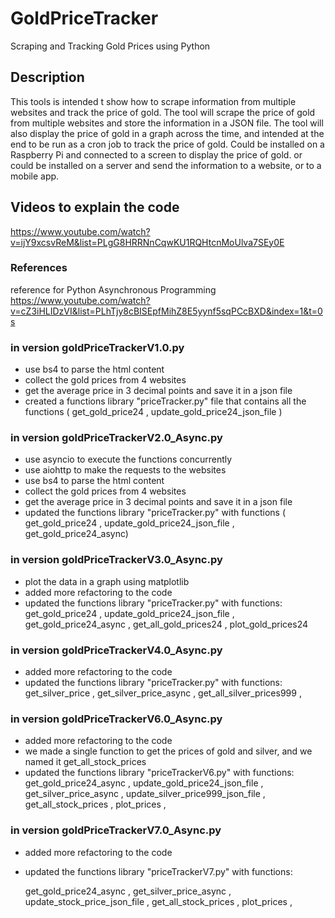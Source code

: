 # GoldPriceTracker
Scraping and Tracking Gold Prices using Python

## Description
This tools is intended t show how to scrape information from multiple websites and track the price of gold.
The tool will scrape the price of gold from multiple websites and store the information in a JSON file.
The tool will also display the price of gold in a graph across the time, and intended at the end to be run as a cron job to track the price of gold.
Could be installed on a Raspberry Pi and connected to a screen to display the price of gold.
or could be installed on a server and send the information to a website, or to a mobile app.


## Videos to explain the code
https://www.youtube.com/watch?v=ijY9xcsvReM&list=PLgG8HRRNnCqwKU1RQHtcnMoUlva7SEy0E

### References
reference for Python Asynchronous Programming
https://www.youtube.com/watch?v=cZ3iHLIDzVI&list=PLhTjy8cBISEpfMihZ8E5yynf5sqPCcBXD&index=1&t=0s

### in version goldPriceTrackerV1.0.py
- use bs4 to parse the html content
- collect the gold prices from 4 websites
- get the average price in 3 decimal points and save it in a json file
- created a functions library "priceTracker.py" file that contains all the functions ( get_gold_price24 , update_gold_price24_json_file )

### in version goldPriceTrackerV2.0_Async.py
- use asyncio to execute the functions concurrently
- use aiohttp to make the requests to the websites
- use bs4 to parse the html content
- collect the gold prices from 4 websites
- get the average price in 3 decimal points and save it in a json file
- updated the functions library "priceTracker.py" with functions ( get_gold_price24 , update_gold_price24_json_file , get_gold_price24_async)


### in version goldPriceTrackerV3.0_Async.py
- plot the data in a graph using matplotlib
- added more refactoring to the code
- updated the functions library "priceTracker.py" with functions:
   get_gold_price24 ,
   update_gold_price24_json_file , 
   get_gold_price24_async ,
   get_all_gold_prices24 , 
   plot_gold_prices24

### in version goldPriceTrackerV4.0_Async.py
- added more refactoring to the code
- updated the functions library "priceTracker.py" with functions:
   get_silver_price ,
   get_silver_price_async ,
   get_all_silver_prices999 ,

### in version goldPriceTrackerV6.0_Async.py
- added more refactoring to the code
- we made a single function to get the prices of gold and silver, and we named it get_all_stock_prices
- updated the functions library "priceTrackerV6.py" with functions:
   get_gold_price24_async ,
   update_gold_price24_json_file ,
   get_silver_price_async ,
   update_silver_price999_json_file ,
   get_all_stock_prices ,
   plot_prices ,

### in version goldPriceTrackerV7.0_Async.py
- added more refactoring to the code
- updated the functions library "priceTrackerV7.py" with functions:

   get_gold_price24_async ,
   get_silver_price_async ,
   update_stock_price_json_file ,
   get_all_stock_prices ,
   plot_prices ,
   
